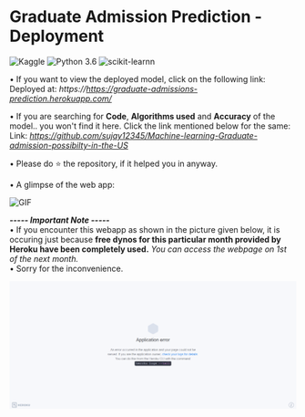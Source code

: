# Graduate Admission Prediction - Deployment
![Kaggle](https://img.shields.io/badge/Dataset-Kaggle-blue.svg) ![Python 3.6](https://img.shields.io/badge/Python-3.6-brightgreen.svg) ![scikit-learnn](https://img.shields.io/badge/Library-Scikit_Learn-orange.svg)



• If you want to view the deployed model, click on the following link:<br />
Deployed at: _https://https://graduate-admissions-prediction.herokuapp.com/_

• If you are searching for __Code__, __Algorithms used__ and __Accuracy__ of the model.. you won't find it here. Click the link mentioned below for the same:<br />
Link: _https://github.com/sujay12345/Machine-learning-Graduate-admission-possibilty-in-the-US_

• Please do ⭐ the repository, if it helped you in anyway.

• A glimpse of the web app:

![GIF](readmegif/dockfile.gif)

_**----- Important Note -----**_<br />
• If you encounter this webapp as shown in the picture given below, it is occuring just because **free dynos for this particular month provided by Heroku have been completely used.** _You can access the webpage on 1st of the next month._<br />
• Sorry for the inconvenience.

![Heroku-Error](readmegif/application-error-heroku.png)

